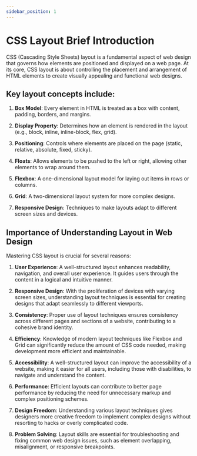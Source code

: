 ```yaml
---
sidebar_position: 1
---
```


# CSS Layout Brief Introduction

CSS (Cascading Style Sheets) layout is a fundamental aspect of web design that governs how elements are positioned and displayed on a web page. At its core, CSS layout is about controlling the placement and arrangement of HTML elements to create visually appealing and functional web designs.

## Key layout concepts include:

1. **Box Model**: Every element in HTML is treated as a box with content, padding, borders, and margins.

2. **Display Property**: Determines how an element is rendered in the layout (e.g., block, inline, inline-block, flex, grid).

3. **Positioning**: Controls where elements are placed on the page (static, relative, absolute, fixed, sticky).

4. **Floats**: Allows elements to be pushed to the left or right, allowing other elements to wrap around them.

5. **Flexbox**: A one-dimensional layout model for laying out items in rows or columns.

6. **Grid**: A two-dimensional layout system for more complex designs.

7. **Responsive Design**: Techniques to make layouts adapt to different screen sizes and devices.

## Importance of Understanding Layout in Web Design

Mastering CSS layout is crucial for several reasons:

1. **User Experience**: A well-structured layout enhances readability, navigation, and overall user experience. It guides users through the content in a logical and intuitive manner.

2. **Responsive Design**: With the proliferation of devices with varying screen sizes, understanding layout techniques is essential for creating designs that adapt seamlessly to different viewports.

3. **Consistency**: Proper use of layout techniques ensures consistency across different pages and sections of a website, contributing to a cohesive brand identity.

4. **Efficiency**: Knowledge of modern layout techniques like Flexbox and Grid can significantly reduce the amount of CSS code needed, making development more efficient and maintainable.

5. **Accessibility**: A well-structured layout can improve the accessibility of a website, making it easier for all users, including those with disabilities, to navigate and understand the content.

6. **Performance**: Efficient layouts can contribute to better page performance by reducing the need for unnecessary markup and complex positioning schemes.

7. **Design Freedom**: Understanding various layout techniques gives designers more creative freedom to implement complex designs without resorting to hacks or overly complicated code.

8. **Problem Solving**: Layout skills are essential for troubleshooting and fixing common web design issues, such as element overlapping, misalignment, or responsive breakpoints.
